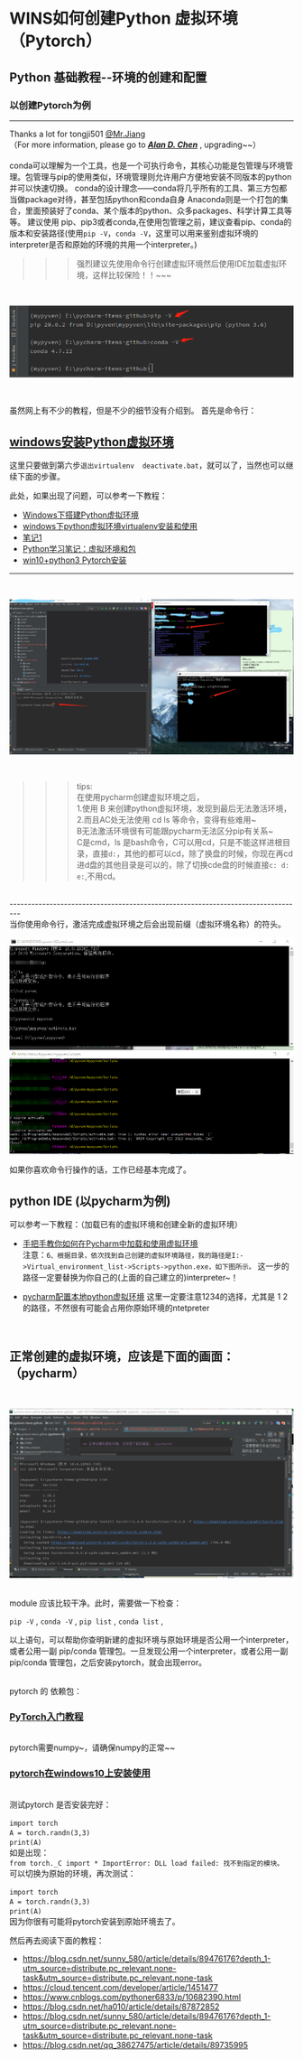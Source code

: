 # WINS如何创建Python 虚拟环境（Pytorch）
## Python 基础教程--环境的创建和配置
### 以创建Pytorch为例

----------------------------------------------
Thanks a lot for tongji501 [@Mr.Jiang](https://baike.baidu.com/item/吴彦祖/182990?fr=aladdin)<br>
（For more information, please go to ***[Alan D. Chen](https://github.com/Alan-D-Chen/Python-ABC)*** , upgrading~~）<br>  
conda可以理解为一个工具，也是一个可执行命令，其核心功能是包管理与环境管理。包管理与pip的使用类似，环境管理则允许用户方便地安装不同版本的python并可以快速切换。 conda的设计理念——conda将几乎所有的工具、第三方包都当做package对待，甚至包括python和conda自身 Anaconda则是一个打包的集合，里面预装好了conda、某个版本的python、众多packages、科学计算工具等等。
建议使用 pip、pip3或者conda,在使用包管理之前，建议查看pip、conda的版本和安装路径(使用`pip -V`，`conda -V`，这里可以用来鉴别虚拟环境的interpreter是否和原始的环境的共用一个interpreter。)
<br>
>>>强烈建议先使用命令行创建虚拟环境然后使用IDE加载虚拟环境，这样比较保险！！~~~
<br>

![图片1](https://github.com/Alan-D-Chen/Python-ABC/blob/master/pics/%E5%BE%AE%E4%BF%A1%E5%9B%BE%E7%89%87_20200330200813.png)

<br>

虽然网上有不少的教程，但是不少的细节没有介绍到。
首先是命令行：
## [windows安装Python虚拟环境](https://www.cnblogs.com/sisa/p/10824191.html)
这里只要做到第六步`退出virtualenv  deactivate.bat`，就可以了，当然也可以继续下面的步骤。

此处，如果出现了问题，可以参考一下教程：
* [Windows下搭建Python虚拟环境](https://www.jianshu.com/p/ad2d8ee4a679)
* [windows下python虚拟环境virtualenv安装和使用](https://www.cnblogs.com/sunyllove/p/9748995.html)
* [笔记1](https://www.jianshu.com/p/3b9b218b66a3)
* [Python学习笔记：虚拟环境和包](https://blog.csdn.net/lvsehaiyang1993/article/details/82749360)
* [win10+python3 Pytorch安装](https://blog.csdn.net/ZHUJIYAO/article/details/89554096)

---------------------------------------------------------------------------

<br>

![图片2](https://github.com/Alan-D-Chen/Python-ABC/blob/master/pics/Inked%E5%BE%AE%E4%BF%A1%E5%9B%BE%E7%89%87_20200330182919_LI.jpg)

<br>

>>> tips:<br>在使用pycharm创建虚拟环境之后，<br> 
1.使用 B 来创建python虚拟环境，发现到最后无法激活环境，<br> 
2.而且AC处无法使用 cd ls 等命令，变得有些难用~<br> 
B无法激活环境很有可能跟pycharm无法区分pip有关系~<br>C是cmd，ls 是bash命令，C可以用cd，只是不能这样进根目录，直接`d:`，其他的都可以cd，除了换盘的时候，你现在再cd 进d盘的其他目录是可以的，除了切换cde盘的时候直接`c: d: e:`,不用cd。
<br>
---------------------------------------------------------------------------------
<br>
当你使用命令行，激活完成虚拟环境之后会出现前缀（虚拟环境名称）的符头。
<br>

![图片3](https://github.com/Alan-D-Chen/Python-ABC/blob/master/pics/%E5%BE%AE%E4%BF%A1%E5%9B%BE%E7%89%87_20200330200821.png)

如果你喜欢命令行操作的话，工作已经基本完成了。<br>


## python IDE (以pycharm为例)

可以参考一下教程：（加载已有的虚拟环境和创建全新的虚拟环境）
* [手把手教你如何在Pycharm中加载和使用虚拟环境](https://www.cnblogs.com/dcpeng/p/12257331.html)<br>
  注意：`6、根据目录，依次找到自己创建的虚拟环境路径，我的路径是I:->Virtual_environment_list->Scripts->python.exe，如下图所示。`
  这一步的路径一定要替换为你自己的(上面的自己建立的)interpreter~！
* [pycharm配置本地python虚拟环境](https://blog.csdn.net/guying4875/article/details/80905472)
  这里一定要注意1234的选择，尤其是 1 2 的路径，不然很有可能会占用你原始环境的ntetpreter
  
  <br>
  
 ## 正常创建的虚拟环境，应该是下面的画面：（pycharm）
 
 <br>
 
 ![图片4](https://github.com/Alan-D-Chen/Python-ABC/blob/master/pics/%E5%BE%AE%E4%BF%A1%E5%9B%BE%E7%89%87_20200330200835.png)
 
 <br> 
module 应该比较干净。此时，需要做一下检查：

 `pip -V` , `conda -V` , `pip list` , `conda list` ,
 <br>
 
 以上语句，可以帮助你查明新建的虚拟环境与原始环境是否公用一个interpreter，或者公用一副 pip/conda 管理包。一旦发现公用一个interpreter，或者公用一副 pip/conda 管理包，之后安装pytorch，就会出现error。
 
 <br>
 pytorch 的 依赖包：
 <br>
 
 ### [PyTorch入门教程](https://www.jianshu.com/p/d66319506dd7)
 
 <br>
 pytorch需要numpy~，请确保numpy的正常~~
 <br>
 
 ### [pytorch在windows10上安装使用](https://blog.csdn.net/cuixing001/article/details/81952116)
 
 <br>
 测试pytorch 是否安装完好：
 <br>
 
 `import torch`
 <br>
 `A = torch.randn(3,3)`
 <br>
 `print(A)`
 <br>
 如是出现：<br>
 `from torch._C import * ImportError: DLL load failed: 找不到指定的模块。`
 <br>
 可以切换为原始的环境，再次测试：
 <br>
 
 `import torch`
 <br>
 `A = torch.randn(3,3)`
 <br>
 `print(A)`
 <br>
  因为你很有可能将pytorch安装到原始环境去了。
  
然后再去阅读下面的教程：
 
* https://blog.csdn.net/sunny_580/article/details/89476176?depth_1-utm_source=distribute.pc_relevant.none-task&utm_source=distribute.pc_relevant.none-task
* https://cloud.tencent.com/developer/article/1451477
* https://www.cnblogs.com/pythoner6833/p/10682390.html
* https://blog.csdn.net/ha010/article/details/87872852
* https://blog.csdn.net/sunny_580/article/details/89476176?depth_1-utm_source=distribute.pc_relevant.none-task&utm_source=distribute.pc_relevant.none-task
* https://blog.csdn.net/qq_38627475/article/details/89735995
